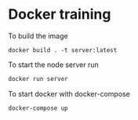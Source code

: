 Docker training
==


To build the image

```
docker build . -t server:latest
```


To start the node server run

```bash
docker run server
```

To start docker with docker-compose

```bash
docker-compose up
````
